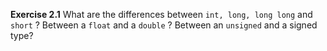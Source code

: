 **Exercise 2.1** What are the differences between `int, long, long long` and `short` ? Between a `float` and a `double` ? Between an `unsigned` and a signed type?

